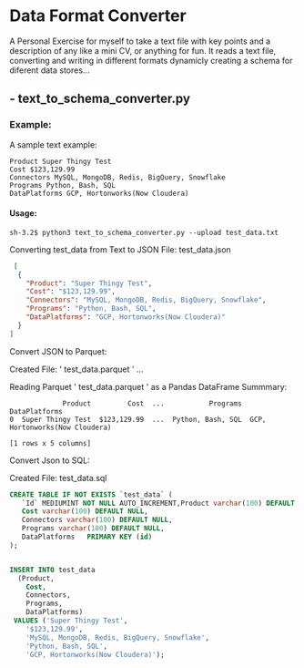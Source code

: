 # Data Format Converter

A Personal Exercise for myself to take a text file with key points and a description of 
any like a mini CV, or anything for fun. It reads a text file, converting and writing in
different formats dynamicly creating a schema for diferent data stores...


## - text_to_schema_converter.py

### Example:

A sample text example:

```
Product Super Thingy Test
Cost $123,129.99
Connectors MySQL, MongoDB, Redis, BigQuery, Snowflake
Programs Python, Bash, SQL
DataPlatforms GCP, Hortonworks(Now Cloudera)
```
#### Usage:
```shell
sh-3.2$ python3 text_to_schema_converter.py --upload test_data.txt 
```

Converting test_data from Text to JSON File: test_data.json 
```json
 [
  {
    "Product": "Super Thingy Test",
    "Cost": "$123,129.99",
    "Connectors": "MySQL, MongoDB, Redis, BigQuery, Snowflake",
    "Programs": "Python, Bash, SQL",
    "DataPlatforms": "GCP, Hortonworks(Now Cloudera)"
  }
] 
```

Convert JSON to Parquet:

Created File: ' test_data.parquet ' ...

Reading Parquet ' test_data.parquet ' as a Pandas DataFrame Summmary:

```
             Product         Cost  ...           Programs                   DataPlatforms
0  Super Thingy Test  $123,129.99  ...  Python, Bash, SQL  GCP, Hortonworks(Now Cloudera)

[1 rows x 5 columns]
```

Convert Json to SQL:

Created File: test_data.sql 

```SQL
CREATE TABLE IF NOT EXISTS `test_data` (
   `Id` MEDIUMINT NOT NULL AUTO_INCREMENT,Product varchar(100) DEFAULT NULL,
   Cost varchar(100) DEFAULT NULL,
   Connectors varchar(100) DEFAULT NULL,
   Programs varchar(100) DEFAULT NULL,
   DataPlatforms   PRIMARY KEY (id)
);


INSERT INTO test_data
  (Product, 
    Cost, 
    Connectors, 
    Programs, 
    DataPlatforms)
 VALUES ('Super Thingy Test', 
    '$123,129.99', 
    'MySQL, MongoDB, Redis, BigQuery, Snowflake', 
    'Python, Bash, SQL', 
    'GCP, Hortonworks(Now Cloudera)');
```
